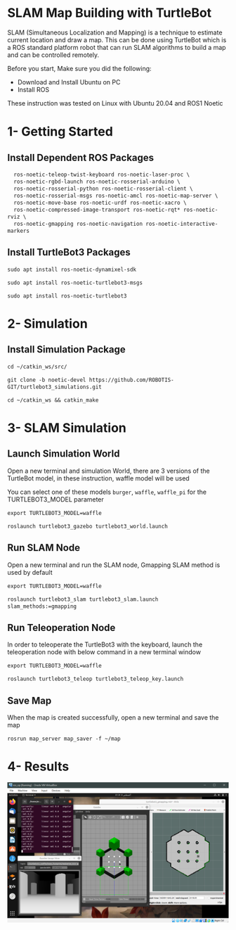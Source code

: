 # SLAM Map Building with TurtleBot
SLAM (Simultaneous Localization and Mapping) is a technique to estimate current location and draw a map. This can be done using TurtleBot which is a ROS standard platform robot that can run SLAM algorithms to build a map and can be controlled remotely.

Before you start, Make sure you did the following:
* Download and Install Ubuntu on PC
* Install ROS

These instruction was tested on Linux with Ubuntu 20.04 and ROS1 Noetic
# 1- Getting Started
## Install Dependent ROS Packages
```sudo apt-get install ros-noetic-joy ros-noetic-teleop-twist-joy \
  ros-noetic-teleop-twist-keyboard ros-noetic-laser-proc \
  ros-noetic-rgbd-launch ros-noetic-rosserial-arduino \
  ros-noetic-rosserial-python ros-noetic-rosserial-client \
  ros-noetic-rosserial-msgs ros-noetic-amcl ros-noetic-map-server \
  ros-noetic-move-base ros-noetic-urdf ros-noetic-xacro \
  ros-noetic-compressed-image-transport ros-noetic-rqt* ros-noetic-rviz \
  ros-noetic-gmapping ros-noetic-navigation ros-noetic-interactive-markers
```
## Install TurtleBot3 Packages
``` 
sudo apt install ros-noetic-dynamixel-sdk
```
``` 
sudo apt install ros-noetic-turtlebot3-msgs
```
``` 
sudo apt install ros-noetic-turtlebot3
```
# 2- Simulation
## Install Simulation Package
```
cd ~/catkin_ws/src/
```
```
git clone -b noetic-devel https://github.com/ROBOTIS-GIT/turtlebot3_simulations.git
```
```
cd ~/catkin_ws && catkin_make
```
# 3- SLAM Simulation
## Launch Simulation World
Open a new terminal and simulation World, there are 3 versions of the TurtleBot model, in these instruction, waffle model will be used

You can select one of these models ```burger```, ```waffle```, ```waffle_pi``` for the TURTLEBOT3_MODEL parameter
```
export TURTLEBOT3_MODEL=waffle
```
```
roslaunch turtlebot3_gazebo turtlebot3_world.launch
```
## Run SLAM Node
Open a new terminal and run the SLAM node, Gmapping SLAM method is used by default
```
export TURTLEBOT3_MODEL=waffle
```
```
roslaunch turtlebot3_slam turtlebot3_slam.launch slam_methods:=gmapping
```
## Run Teleoperation Node
In order to teleoperate the TurtleBot3 with the keyboard, launch the teleoperation node with below command in a new terminal window
```
export TURTLEBOT3_MODEL=waffle
```
```
roslaunch turtlebot3_teleop turtlebot3_teleop_key.launch
```
## Save Map
When the map is created successfully, open a new terminal and save the map
```
rosrun map_server map_saver -f ~/map
```
# 4- Results
![Result](SLAM_Result.png)








